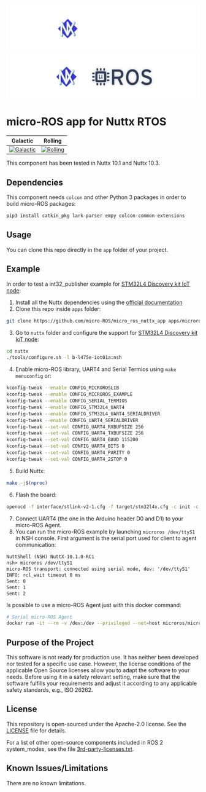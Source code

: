 ![banner](.images/banner-dark-theme.png#gh-dark-mode-only)
![banner](.images/banner-light-theme.png#gh-light-mode-only)

# micro-ROS app for Nuttx RTOS

| Galactic                                                                                                                                                                                                     | Rolling                                                                                                                                                                                                 |
| ------------------------------------------------------------------------------------------------------------------------------------------------------------------------------------------------------------ | ------------------------------------------------------------------------------------------------------------------------------------------------------------------------------------------------------- |
| [![Galactic](https://github.com/micro-ROS/micro_ros_nuttx_app/actions/workflows/ci.yml/badge.svg?branch=galactic&event=schedule)](https://github.com/micro-ROS/micro_ros_nuttx_app/actions/workflows/ci.yml) | [![Rolling](https://github.com/micro-ROS/micro_ros_nuttx_app/actions/workflows/ci.yml/badge.svg?branch=main&event=schedule)](https://github.com/micro-ROS/micro_ros_nuttx_app/actions/workflows/ci.yml) |


This component has been tested in Nuttx 10.1 and Nuttx 10.3.

## Dependencies

This component needs `colcon` and other Python 3 packages in order to build micro-ROS packages:

```bash
pip3 install catkin_pkg lark-parser empy colcon-common-extensions
```

## Usage

You can clone this repo directly in the `app` folder of your project.

## Example

In order to test a int32_publisher example for [STM32L4 Discovery kit IoT node](https://www.st.com/en/evaluation-tools/b-l475e-iot01a.html):

<!--
Deps:
apt install git bison flex gettext texinfo libncurses5-dev libncursesw5-dev gperf automake libtool pkg-config build-essential gperf genromfs libgmp-dev libmpc-dev libmpfr-dev libisl-dev binutils-dev libelf-dev libexpat-dev gcc-multilib g++-multilib picocom u-boot-tools util-linux kconfig-frontends gcc-arm-none-eabi binutils-arm-none-eabi python3-pip cmake sudo

pip3 install catkin_pkg lark-parser empy colcon-common-extensions
-->
1. Install all the Nuttx dependencies using the [official documentation](https://nuttx.apache.org/docs/10.0.0/quickstart/install.html)
2. Clone this repo inside `apps` folder:
```bash
git clone https://github.com/micro-ROS/micro_ros_nuttx_app apps/microros
```
3. Go to `nuttx` folder and configure the support for [STM32L4 Discovery kit IoT node](https://www.st.com/en/evaluation-tools/b-l475e-iot01a.html):
```bash
cd nuttx
./tools/configure.sh -l b-l475e-iot01a:nsh
```
4. Enable micro-ROS library, UART4 and Serial Termios using `make menuconfig` or:
```bash
kconfig-tweak --enable CONFIG_MICROROSLIB
kconfig-tweak --enable CONFIG_MICROROS_EXAMPLE
kconfig-tweak --enable CONFIG_SERIAL_TERMIOS
kconfig-tweak --enable CONFIG_STM32L4_UART4
kconfig-tweak --enable CONFIG_STM32L4_UART4_SERIALDRIVER
kconfig-tweak --enable CONFIG_UART4_SERIALDRIVER
kconfig-tweak --set-val CONFIG_UART4_RXBUFSIZE 256
kconfig-tweak --set-val CONFIG_UART4_TXBUFSIZE 256
kconfig-tweak --set-val CONFIG_UART4_BAUD 115200
kconfig-tweak --set-val CONFIG_UART4_BITS 8
kconfig-tweak --set-val CONFIG_UART4_PARITY 0
kconfig-tweak --set-val CONFIG_UART4_2STOP 0
```
5. Build Nuttx:
```bash
make -j$(nproc)
```
6. Flash the board:
```bash
openocd -f interface/stlink-v2-1.cfg -f target/stm32l4x.cfg -c init -c "reset halt" -c "flash write_image erase nuttx.bin 0x08000000" -c "reset" -c "exit"
```
7. Connect UART4 (the one in the Arduino header D0 and D1) to your micro-ROS Agent.
8. You can run the micro-ROS example by launching `microros /dev/ttyS1` in NSH console. First argument is the serial port used for client to agent communication:
```
NuttShell (NSH) NuttX-10.1.0-RC1
nsh> microros /dev/ttyS1
micro-ROS transport: connected using serial mode, dev: '/dev/ttyS1'
INFO: rcl_wait timeout 0 ms
Sent: 0
Sent: 1
Sent: 2
```

Is possible to use a micro-ROS Agent just with this docker command:

```bash
# Serial micro-ROS Agent
docker run -it --rm -v /dev:/dev --privileged --net=host microros/micro-ros-agent:galactic serial --dev [YOUR BOARD PORT] -v6
```
## Purpose of the Project

This software is not ready for production use. It has neither been developed nor
tested for a specific use case. However, the license conditions of the
applicable Open Source licenses allow you to adapt the software to your needs.
Before using it in a safety relevant setting, make sure that the software
fulfills your requirements and adjust it according to any applicable safety
standards, e.g., ISO 26262.

## License

This repository is open-sourced under the Apache-2.0 license. See the [LICENSE](LICENSE) file for details.

For a list of other open-source components included in ROS 2 system_modes,
see the file [3rd-party-licenses.txt](3rd-party-licenses.txt).

## Known Issues/Limitations

There are no known limitations.
